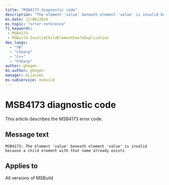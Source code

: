 ```yaml
---
title: "MSB4173 diagnostic code"
description: "The element 'value' beneath element 'value' is invalid because a child element with that name already exists"
ms.date: 12/06/2024
ms.topic: "error-reference"
f1_keywords:
 - MSB4173
 - MSBuild.InvalidChildElementDueToDuplication
dev_langs:
  - "VB"
  - "CSharp"
  - "C++"
  - "FSharp"
author: ghogen
ms.author: ghogen
manager: mijacobs
ms.subservice: msbuild
---
```


# MSB4173 diagnostic code

<!-- :::ErrorDefinitionDescription::: -->
<!-- :::editable-content name="introDescription"::: -->
This article describes the MSB4173 error code.
<!-- :::editable-content-end::: -->

## Message text

```output
MSB4173: The element 'value' beneath element 'value' is invalid because a child element with that name already exists
```

<!-- :::editable-content name="postOutputDescription"::: -->
<!--
{StrBegin="MSB4173: "}
-->
<!-- :::editable-content-end::: -->
<!-- :::ErrorDefinitionDescription-end::: -->

## Applies to

All versions of MSBuild
